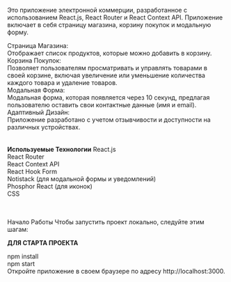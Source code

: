 
Это приложение электронной коммерции, разработанное с использованием React.js, React Router и React Context API. Приложение включает в себя страницу магазина, корзину покупок и модальную форму.

Страница Магазина: <br>
Отображает список продуктов, которые можно добавить в корзину.<br>
Корзина Покупок: <br> Позволяет пользователям просматривать и управлять товарами в своей корзине, включая увеличение или уменьшение количества каждого товара и удаление товаров.<br>
Модальная Форма: <br>Модальная форма, которая появляется через 10 секунд, предлагая пользователю оставить свои контактные данные (имя и email).<br>
Адаптивный Дизайн: <br>Приложение разработано с учетом отзывчивости и доступности на различных устройствах.<br>
<br>
<br>
<b>Используемые Технологии</b>
React.js<br>
React Router<br>
React Context API<br>
React Hook Form<br>
Notistack (для модальной формы и уведомлений)<br>
Phosphor React (для иконок)<br>
CSS<br>

<br>
<br>
Начало Работы
Чтобы запустить проект локально, следуйте этим шагам:

<strong>ДЛЯ СТАРТА ПРОЕКТА</strong><br>

npm install<br>
npm start<br>
Откройте приложение в своем браузере по адресу http://localhost:3000.

